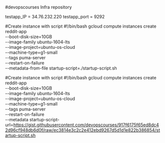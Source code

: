 #devopscourses Infra repository

testapp_IP = 34.76.232.220
testapp_port = 9292

#Create instance with script
#!/bin/bash
gcloud compute instances create reddit-app \
--boot-disk-size=10GB \
--image-family ubuntu-1604-lts \
--image-project=ubuntu-os-cloud \
--machine-type=g1-small \
--tags puma-server \
--restart-on-failure \
--metadata-from-file startup-script=./startup-script.sh


#Create instance with script
#!/bin/bash
gcloud compute instances create reddit-app \
--boot-disk-size=10GB \
--image-family ubuntu-1604-lts \
--image-project=ubuntu-os-cloud \
--machine-type=g1-small \
--tags puma-server \
--restart-on-failure \
--metadata startup-script-url=https://gist.githubusercontent.com/devopscourses/917f6175f65ed8dc42d96cf948db6d0f/raw/ec3814e3c2c2e412ebd9267d5d1d1e822b386854/startup-script.sh
